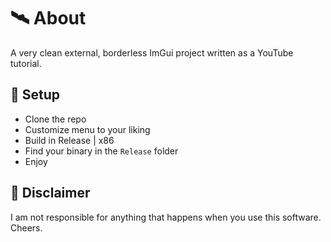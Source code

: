 ﻿# 🛰 About
A very clean external, borderless ImGui project written as a YouTube tutorial.
## 🌌 Setup
- Clone the repo
- Customize menu to your liking
- Build in Release | x86
- Find your binary in the `Release` folder
- Enjoy

## 🗿 Disclaimer
I am not responsible for anything that happens when you use this software. Cheers.
